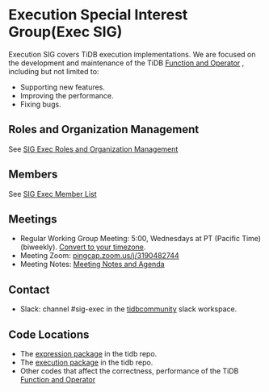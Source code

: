 # Execution Special Interest Group(Exec SIG)

Execution SIG covers TiDB execution implementations. We are focused on
the development and maintenance of the TiDB [Function and
Operator](https://pingcap.com/docs/dev/reference/sql/functions-and-operators/reference/)
, including but not limited to:

* Supporting new features.
* Improving the performance.
* Fixing bugs.

## Roles and Organization Management

See [SIG Exec Roles and Organization Management](./roles-and-organization-management.md)

## Members

See [SIG Exec Member List](https://contributor.tidb.io/SIG/execution)

## Meetings

* Regular Working Group Meeting: 5:00, Wednesdays at PT (Pacific Time) (biweekly). [Convert to your timezone](http://www.thetimezoneconverter.com/?t=5:00&tz=PT%20%28Pacific%20Time%29).
* Meeting Zoom: [pingcap.zoom.us/j/3190482744](https://pingcap.zoom.us/j/3190482744)
* Meeting Notes: [Meeting Notes and Agenda](https://docs.google.com/document/d/1bHZs-qj91jH0crUFgROQ0P076rosDQNm2CsUTvDr0zo/edit)

## Contact

* Slack: channel #sig-exec in the [tidbcommunity](https://pingcap.com/tidbslack) slack workspace.

## Code Locations

* The [expression package](https://github.com/pingcap/tidb/tree/master/expression) in the tidb repo.
* The [execution package](https://github.com/pingcap/tidb/tree/master/executor) in the tidb repo.
* Other codes that affect the correctness, performance of the TiDB [Function and Operator](https://pingcap.com/docs/dev/reference/sql/functions-and-operators/reference/)
